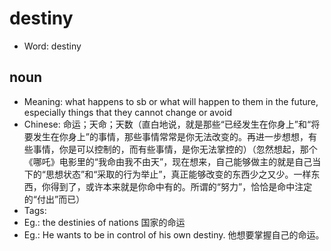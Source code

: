 # destiny

- Word: destiny

## noun

- Meaning: what happens to sb or what will happen to them in the future, especially things that they cannot change or avoid
- Chinese: 命运；天命；天数（直白地说，就是那些“已经发生在你身上”和“将要发生在你身上”的事情，那些事情常常是你无法改变的。再进一步想想，有些事情，你是可以控制的，而有些事情，是你无法掌控的）（忽然想起，那个《哪吒》电影里的“我命由我不由天”，现在想来，自己能够做主的就是自己当下的“思想状态”和“采取的行为举止”，真正能够改变的东西少之又少。一样东西，你得到了，或许本来就是你命中有的。所谓的“努力”，恰恰是命中注定的“付出”而已）
- Tags: 
- Eg.: the destinies of nations 国家的命运
- Eg.: He wants to be in control of his own destiny. 他想要掌握自己的命运。

